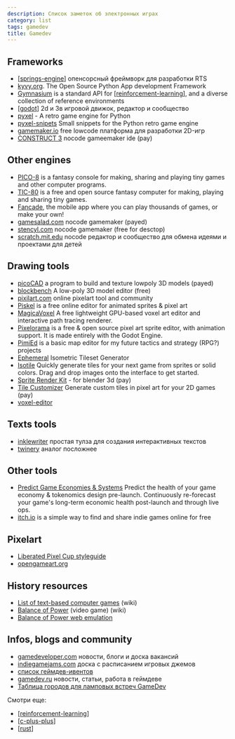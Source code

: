 ```yaml
---
description: Список заметок об электронных играх
category: list
tags: gamedev
title: Gamedev
---
```

## Frameworks

- [[springs-engine]] опенсорсный фреймворк для разработки RTS
- [kyvy.org](https://kivy.org/). The Open Source Python App development Framework
- [Gymnasium](https://gymnasium.farama.org/) is a standard API for [[reinforcement-learning]], and a diverse collection of reference environments
- [[godot]] 2d и 3в игровой движок, редактор и сообщество
- [pyxel](https://github.com/kitao/pyxel) - A retro game engine for Python
- [pyxel-snipets](https://github.com/kris-classes/pyxel-snippets) Small snippets for the Python retro game engine
- [gamemaker.io](https://gamemaker.io/ru) free lowcode платформа для разработки 2D-игр
- [CONSTRUCT 3](https://www.construct.net/en) nocode gameemaker ide (pay)

## Other engines

- [PICO-8](https://www.lexaloffle.com/pico-8.php) is a fantasy console for making, sharing and playing tiny games and other computer programs.
- [TIC-80](https://tic80.com/) is a free and open source fantasy computer for making, playing and sharing tiny games.
- [Fancade](https://www.fancade.com/wiki/home), the mobile app where you can play thousands of games, or make your own!
- [gamesalad.com](https://gamesalad.com/) nocode gamemaker (payed)
- [stencyl.com](https://stencyl.com/) nocode gamemaker (free for desctop)
- [scratch.mit.edu](https://scratch.mit.edu/) nocode редактор и сообщество для обмена идеями и проектами для детей

## Drawing tools

- [picoCAD](https://johanpeitz.itch.io/picocad) a program to build and texture lowpoly 3D models (payed)
- [blockbench](https://www.blockbench.net/) A low-poly 3D model editor (free)
- [pixilart.com](https://www.pixilart.com/) online pixelart tool and community
- [Piskel](https://www.piskelapp.com/) is a free online editor for animated sprites & pixel art
- [MagicaVoxel](https://ephtracy.github.io/#ss-carousel_ss) A free lightweight GPU-based voxel art editor and interactive path tracing renderer.
- [Pixelorama](https://godotengine.org/showcase/pixelorama/) is a free & open source pixel art sprite editor, with animation support. It is made entirely with the Godot Engine.
- [PimiEd](https://noyemi-k.itch.io/pimied) is a basic map editor for my future tactics and strategy (RPG?) projects
- [Ephemeral](https://ephemeralen.itch.io/ephemeral-isotileset) Isometric Tileset Generator
- [Isotile](https://kyd.itch.io/isotile) Quickly generate tiles for your next game from sprites or solid colors. Drag and drop images onto the interface to get started.
- [Sprite Render Kit](https://blurymind.itch.io/sprite-render-kit-for-blender-3d) - for blender 3d (pay)
- [Tile Customizer](https://rgsdev.itch.io/2d-tile-customizer-by-rgsdev) Generate custom tiles in pixel art for your 2D games (pay)
- [voxel-editor](https://alexa-mulkerrin.itch.io/voxel-editor)

## Texts tools

- [inklewriter](https://www.inklestudios.com/inklewriter/) простая тулза для создания интерактивных текстов
- [twinery](https://twinery.org/) аналог посложнее

## Other tools

- [Predict Game Economies & Systems](https://machinations.io/) Predict the health of your game economy & tokenomics design pre-launch. Continuously re-forecast your game's long-term economic health post-launch and through live ops.
- [itch.io](https://itch.io/) is a simple way to find and share indie games online for free

## Pixelart

- [Liberated Pixel Cup styleguide](https://lpc.opengameart.org/static/LPC-Style-Guide/build/styleguide.html)
- [opengameart.org](https://opengameart.org/)

## History resources

- [List of text-based computer games](https://en.wikipedia.org/wiki/List_of_text-based_computer_games) (wiki)
- [Balance of Power](https://en.wikipedia.org/wiki/Balance_of_Power_(video_game)) (video game) (wiki)
- [Balance of Power web emulation](https://archive.org/details/BalanceOfPower2Macintosh)

## Infos, blogs and community

- [gamedeveloper.com](https://www.gamedeveloper.com/) новости, блоги и доска вакансий
- [indiegamejams.com](https://www.indiegamejams.com/) доска с расписанием игровых джемов
- [список геймдев-ивентов](https://ru.ingamejob.com/ru/events)
- [gamedev.ru](https://gamedev.ru/) новости, статьи, работа в геймдеве
- [Таблица городов для ламповых встреч GameDev](https://www.gdtalents.com/chats)

Смотри еще:

- [[reinforcement-learning]]
- [[c-plus-plus]]
- [[rust]]

[//begin]: # "Autogenerated link references for markdown compatibility"
[springs-engine]: ../notes/springs-engine "Springs Engine"
[reinforcement-learning]: reinforcement-learning "Reinforcement learning"
[godot]: ../notes/godot "godot engine"
[reinforcement-learning]: reinforcement-learning "Reinforcement learning"
[c-plus-plus]: c-plus-plus "Ресурсы по языку программирования С++"
[rust]: rust "Ресурсы по языку программирования Rust"
[//end]: # "Autogenerated link references"
